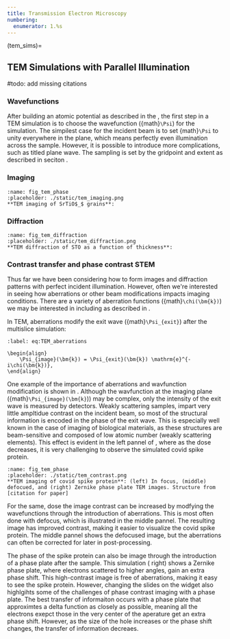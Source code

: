 ```yaml
---
title: Transmission Electron Microscopy
numbering:
  enumerator: 1.%s
---
```


(tem_sims)=
## TEM Simulations with Parallel Illumination

#todo: add missing citations

### Wavefunctions
After building an atomic potential as described in the [](#algorithms_page), the first step in a TEM simulation is to choose the wavefunction ({math}`\Psi`) for the simulation. The simpilest case for the incident beam is to set {math}`\Psi` to unity everywhere in the plane, which means perfectly even illumination across the sample. However, it is possible to introduce more complications, such as titled plane wave. The sampling is set by the gridpoint and extent as described in seciton [](#sim_inputs_page).


### Imaging 

```{figure} #app:tem_imaging
:name: fig_tem_phase
:placeholder: ./static/tem_imaging.png
**TEM imaging of SrTiO$_$ grains**: 
```



### Diffraction 

```{figure}
:name: fig_tem_diffraction
:placeholder: ./static/tem_diffraction.png
**TEM diffraction of STO as a function of thickness**: 
```



### Contrast transfer and phase contrast STEM
Thus far we have been considering how to form images and diffraction patterns with perfect incident illumination. However, often we're interested in seeing how aberrations or other beam modifications impacts imaging conditions. There are a variety of aberration functions ({math}`\chi(\bm{k})`) we may be interested in including as described in [](#CTF_page).

In TEM, aberrations modify the exit wave ({math}`\Psi_{exit}`) after the multislice simulation: 

```{math}
:label: eq:TEM_aberrations

\begin{align} 
    \Psi_{image}(\bm{k}) = \Psi_{exit}(\bm{k}) \mathrm{e}^{-i\chi(\bm{k})},
\end{align}
```

One example of the importance of aberrations and wavfunction modification is shown in [](#tem_contrast). Although the wavfunction at the imaging plane ({math}`\Psi_{image}(\bm{k}`)) may be complex, only the intensity of the exit wave is measured by detectors. Weakly scattering samples, impart very little ampltidue contrast on the incident beam, so most of the structural information is encoded in the phase of the exit wave. This is especially well known in the case of imaging of biological materials, as these structures are beam-sensitive and composed of low atomic number (weakly scattering elements). This effect is evident in the left pannel of [](#tem_contrast), where as the dose decreases, it is very challenging to observe the simulated covid spike protein.

```{figure} #app:tem_contrast
:name: fig_tem_phase
:placeholder: ./static/tem_contrast.png
**TEM imaging of covid spike protein**: (left) In focus, (middle) defocued, and (right) Zernike phase plate TEM images. Structure from [citation for paper]
```

For the same, dose the image contrast can be increased by modfying the wavefunctions through the introduction of aberrations. This is most often done with defocus, which is illustrated in the middle pannel. The resulting image has improved contrast, making it easier to visualize the covid spike protein. The middle pannel shows the defocused image, but the aberrations can often be corrected for later in post-processing. 

The phase of the spike protein can also be image through the introduction of a phase plate after the sample. This simulation ([](#tem_contrast) right) shows a Zernike phase plate, where electrons scattered to higher angles, gain an extra phase shift. This high-contrast image is free of aberrations, making it easy to see the spike protein. However, changing the slides on the widget also highlgihts some of the challenges of phase contrast imaging with a phase plate. The best transfer of informaiton occurs with a phase plate that approximtes a delta function as closely as possible, meaning all the electrons exepct those in the very center of the aperature get an extra phase shift. However, as the size of the hole increases or the phase shift changes, the transfer of information decreaes. 
